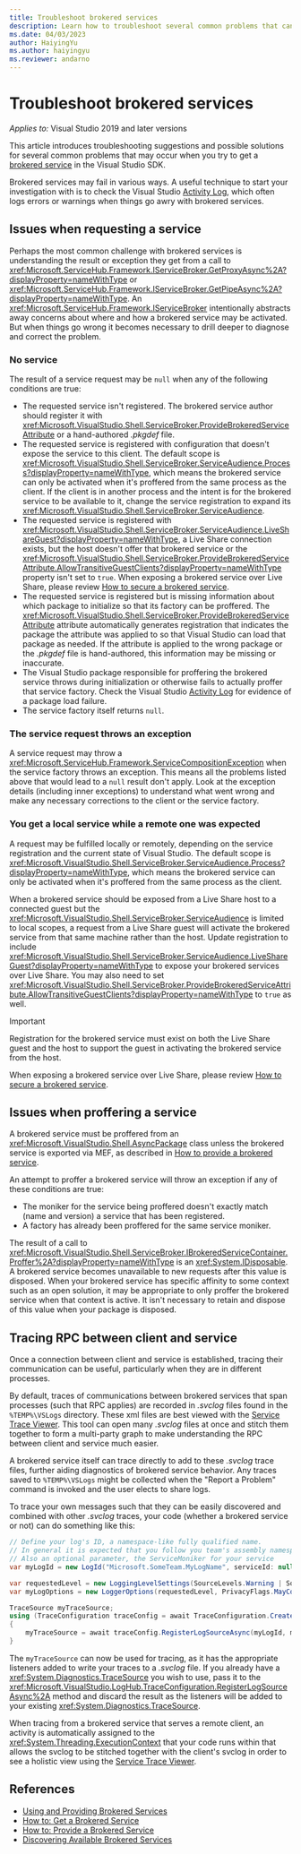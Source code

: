 ```yaml
---
title: Troubleshoot brokered services
description: Learn how to troubleshoot several common problems that can occur when you try to get a brokered service in the Visual Studio SDK.
ms.date: 04/03/2023
author: HaiyingYu
ms.author: haiyingyu
ms.reviewer: andarno
---
```

# Troubleshoot brokered services

_Applies to:_&nbsp;Visual Studio 2019 and later versions

This article introduces troubleshooting suggestions and possible solutions for several common problems that may occur when you try to get a [brokered service](/visualstudio/extensibility/use-and-provide-brokered-services) in the Visual Studio SDK.

Brokered services may fail in various ways. A useful technique to start your investigation with is to check the Visual Studio [Activity Log](/visualstudio/extensibility/how-to-use-the-activity-log), which often logs errors or warnings when things go awry with brokered services.

## Issues when requesting a service

Perhaps the most common challenge with brokered services is understanding the result or exception they get from a call to <xref:Microsoft.ServiceHub.Framework.IServiceBroker.GetProxyAsync%2A?displayProperty=nameWithType> or <xref:Microsoft.ServiceHub.Framework.IServiceBroker.GetPipeAsync%2A?displayProperty=nameWithType>.
An <xref:Microsoft.ServiceHub.Framework.IServiceBroker> intentionally abstracts away concerns about where and how a brokered service may be activated. But when things go wrong it becomes necessary to drill deeper to diagnose and correct the problem.

### No service

The result of a service request may be `null` when any of the following conditions are true:

- The requested service isn't registered. The brokered service author should register it with <xref:Microsoft.VisualStudio.Shell.ServiceBroker.ProvideBrokeredServiceAttribute> or a hand-authored _.pkgdef_ file.
- The requested service is registered with configuration that doesn't expose the service to this client.
  The default scope is <xref:Microsoft.VisualStudio.Shell.ServiceBroker.ServiceAudience.Process?displayProperty=nameWithType>, which means the brokered service can only be activated when it's proffered from the same process as the client.
  If the client is in another process and the intent is for the brokered service to be available to it, change the service registration to expand its <xref:Microsoft.VisualStudio.Shell.ServiceBroker.ServiceAudience>.
- The requested service is registered with <xref:Microsoft.VisualStudio.Shell.ServiceBroker.ServiceAudience.LiveShareGuest?displayProperty=nameWithType>, a Live Share connection exists, but the host doesn't offer that brokered service or the <xref:Microsoft.VisualStudio.Shell.ServiceBroker.ProvideBrokeredServiceAttribute.AllowTransitiveGuestClients?displayProperty=nameWithType> property isn't set to `true`.
  When exposing a brokered service over Live Share, please review [How to secure a brokered service](/visualstudio/extensibility/how-to-secure-brokered-service).
- The requested service is registered but is missing information about which package to initialize so that its factory can be proffered. The <xref:Microsoft.VisualStudio.Shell.ServiceBroker.ProvideBrokeredServiceAttribute> attribute automatically generates registration that indicates the package the attribute was applied to so that Visual Studio can load that package as needed.
  If the attribute is applied to the wrong package or the _.pkgdef_ file is hand-authored, this information may be missing or inaccurate.
- The Visual Studio package responsible for proffering the brokered service throws during initialization or otherwise fails to actually proffer that service factory.
  Check the Visual Studio [Activity Log](/visualstudio/extensibility/how-to-use-the-activity-log) for evidence of a package load failure.
- The service factory itself returns `null`.

### The service request throws an exception

A service request may throw a <xref:Microsoft.ServiceHub.Framework.ServiceCompositionException> when the service factory throws an exception. This means all the problems listed above that would lead to a `null` result don't apply. Look at the exception details (including inner exceptions) to understand what went wrong and make any necessary corrections to the client or the service factory.

### You get a local service while a remote one was expected

A request may be fulfilled locally or remotely, depending on the service registration and the current state of Visual Studio.
The default scope is <xref:Microsoft.VisualStudio.Shell.ServiceBroker.ServiceAudience.Process?displayProperty=nameWithType>, which means the brokered service can only be activated when it's proffered from the same process as the client.

When a brokered service should be exposed from a Live Share host to a connected guest but the <xref:Microsoft.VisualStudio.Shell.ServiceBroker.ServiceAudience> is limited to local scopes, a request from a Live Share guest will activate the brokered service from that same machine rather than the host. Update registration to include <xref:Microsoft.VisualStudio.Shell.ServiceBroker.ServiceAudience.LiveShareGuest?displayProperty=nameWithType> to expose your brokered services over Live Share. You may also need to set <xref:Microsoft.VisualStudio.Shell.ServiceBroker.ProvideBrokeredServiceAttribute.AllowTransitiveGuestClients?displayProperty=nameWithType> to `true` as well.

> [!IMPORTANT]
> Registration for the brokered service must exist on both the Live Share guest and the host to support the guest in activating the brokered service from the host.
>
> When exposing a brokered service over Live Share, please review [How to secure a brokered service](/visualstudio/extensibility/how-to-secure-brokered-service).

## Issues when proffering a service

A brokered service must be proffered from an <xref:Microsoft.VisualStudio.Shell.AsyncPackage> class unless the brokered service is exported via MEF, as described in [How to provide a brokered service](/visualstudio/extensibility/how-to-provide-brokered-service).

An attempt to proffer a brokered service will throw an exception if any of these conditions are true:

- The moniker for the service being proffered doesn't exactly match (name and version) a service that has been registered.
- A factory has already been proffered for the same service moniker.

The result of a call to <xref:Microsoft.VisualStudio.Shell.ServiceBroker.IBrokeredServiceContainer.Proffer%2A?displayProperty=nameWithType> is an <xref:System.IDisposable>. A brokered service becomes unavailable to new requests after this value is disposed. When your brokered service has specific affinity to some context such as an open solution, it may be appropriate to only proffer the brokered service when that context is active. It isn't necessary to retain and dispose of this value when your package is disposed.

## Tracing RPC between client and service

Once a connection between client and service is established, tracing their communication can be useful, particularly when they are in different processes.

By default, traces of communications between brokered services that span processes (such that RPC applies) are recorded in _.svclog_ files found in the `%TEMP%\VSLogs` directory. These xml files are best viewed with the [Service Trace Viewer](/dotnet/framework/wcf/service-trace-viewer-tool-svctraceviewer-exe#using-the-service-trace-viewer-tool). This tool can open many _.svclog_ files at once and stitch them together to form a multi-party graph to make understanding the RPC between client and service much easier.

A brokered service itself can trace directly to add to these _.svclog_ trace files, further aiding diagnostics of brokered service behavior. Any traces saved to `%TEMP%\VSLogs` might be collected when the "Report a Problem" command is invoked and the user elects to share logs.

To trace your own messages such that they can be easily discovered and combined with other _.svclog_ traces, your code (whether a brokered service or not) can do something like this:

```csharp
// Define your log's ID, a namespace-like fully qualified name.
// In general it is expected that you follow you team's assembly namespace.
// Also an optional parameter, the ServiceMoniker for your service
var myLogId = new LogId("Microsoft.SomeTeam.MyLogName", serviceId: null);

var requestedLevel = new LoggingLevelSettings(SourceLevels.Warning | SourceLevels.ActivityTracing);
var myLogOptions = new LoggerOptions(requestedLevel, PrivacyFlags.MayContainPrivateInformation);

TraceSource myTraceSource;
using (TraceConfiguration traceConfig = await TraceConfiguration.CreateTraceConfigurationInstanceAsync(serviceBroker, ownsServiceBroker: false, cancellationToken))
{
    myTraceSource = await traceConfig.RegisterLogSourceAsync(myLogId, myLogOptions, traceSource: null, cancellationToken);
}
```

The `myTraceSource` can now be used for tracing, as it has the appropriate listeners added to write your traces to a _.svclog_ file. If you already have a <xref:System.Diagnostics.TraceSource> you wish to use, pass it to the <xref:Microsoft.VisualStudio.LogHub.TraceConfiguration.RegisterLogSourceAsync%2A> method and discard the result as the listeners will be added to your existing <xref:System.Diagnostics.TraceSource>.

When tracing from a brokered service that serves a remote client, an activity is automatically assigned to the <xref:System.Threading.ExecutionContext> that your code runs within that allows the svclog to be stitched together with the client's svclog in order to see a holistic view using the [Service Trace Viewer](/dotnet/framework/wcf/service-trace-viewer-tool-svctraceviewer-exe#using-the-service-trace-viewer-tool).

## References

- [Using and Providing Brokered Services](/visualstudio/extensibility/use-and-provide-brokered-services)
- [How to: Get a Brokered Service](/visualstudio/extensibility/how-to-consume-brokered-service)
- [How to: Provide a Brokered Service](/visualstudio/extensibility/how-to-provide-brokered-service)
- [Discovering Available Brokered Services](/visualstudio/extensibility/internals/discover-available-brokered-services)
